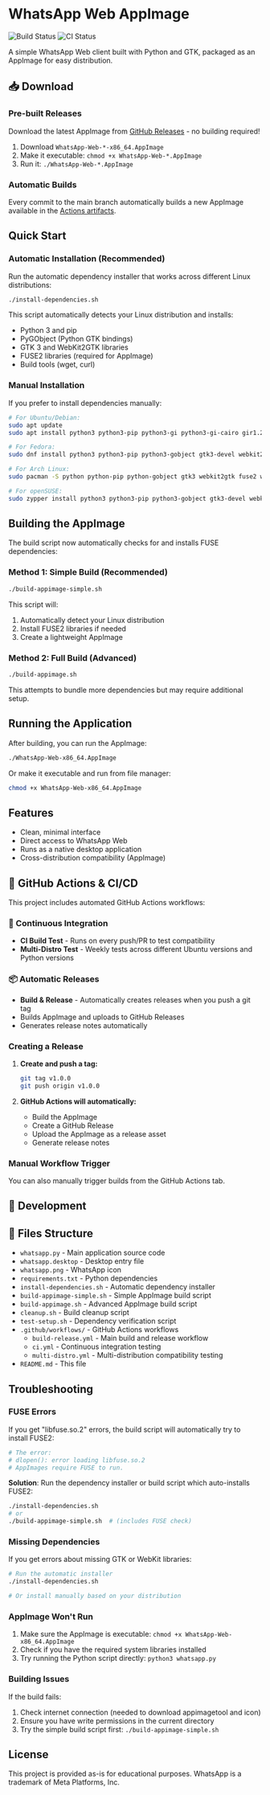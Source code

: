 # WhatsApp Web AppImage

![Build Status](https://github.com/lokendarjangid/whatsapp_webview_linux/workflows/Build%20and%20Release%20WhatsApp%20Web%20AppImage/badge.svg)
![CI Status](https://github.com/lokendarjangid/whatsapp_webview_linux/workflows/CI%20-%20Build%20Test/badge.svg)

A simple WhatsApp Web client built with Python and GTK, packaged as an AppImage for easy distribution.

## 📥 Download

### Pre-built Releases
Download the latest AppImage from [GitHub Releases](https://github.com/lokendarjangid/whatsapp_webview_linux/releases) - no building required!

1. Download `WhatsApp-Web-*-x86_64.AppImage`
2. Make it executable: `chmod +x WhatsApp-Web-*.AppImage`
3. Run it: `./WhatsApp-Web-*.AppImage`

### Automatic Builds
Every commit to the main branch automatically builds a new AppImage available in the [Actions artifacts](https://github.com/lokendarjangid/whatsapp_webview_linux/actions).

## Quick Start

### Automatic Installation (Recommended)

Run the automatic dependency installer that works across different Linux distributions:

```bash
./install-dependencies.sh
```

This script automatically detects your Linux distribution and installs:

- Python 3 and pip
- PyGObject (Python GTK bindings)
- GTK 3 and WebKit2GTK libraries
- FUSE2 libraries (required for AppImage)
- Build tools (wget, curl)

### Manual Installation

If you prefer to install dependencies manually:

```bash
# For Ubuntu/Debian:
sudo apt update
sudo apt install python3 python3-pip python3-gi python3-gi-cairo gir1.2-gtk-3.0 gir1.2-webkit2-4.0 libfuse2 wget

# For Fedora:
sudo dnf install python3 python3-pip python3-gobject gtk3-devel webkit2gtk3-devel fuse-libs wget

# For Arch Linux:
sudo pacman -S python python-pip python-gobject gtk3 webkit2gtk fuse2 wget

# For openSUSE:
sudo zypper install python3 python3-pip python3-gobject gtk3-devel webkit2gtk3-devel libfuse2 wget
```

## Building the AppImage

The build script now automatically checks for and installs FUSE dependencies:

### Method 1: Simple Build (Recommended)

```bash
./build-appimage-simple.sh
```

This script will:

1. Automatically detect your Linux distribution
2. Install FUSE2 libraries if needed
3. Create a lightweight AppImage

### Method 2: Full Build (Advanced)

```bash
./build-appimage.sh
```

This attempts to bundle more dependencies but may require additional setup.

## Running the Application

After building, you can run the AppImage:

```bash
./WhatsApp-Web-x86_64.AppImage
```

Or make it executable and run from file manager:

```bash
chmod +x WhatsApp-Web-x86_64.AppImage
```

## Features

- Clean, minimal interface
- Direct access to WhatsApp Web
- Runs as a native desktop application
- Cross-distribution compatibility (AppImage)

## 🚀 GitHub Actions & CI/CD

This project includes automated GitHub Actions workflows:

### 🔄 Continuous Integration
- **CI Build Test** - Runs on every push/PR to test compatibility
- **Multi-Distro Test** - Weekly tests across different Ubuntu versions and Python versions

### 📦 Automatic Releases
- **Build & Release** - Automatically creates releases when you push a git tag
- Builds AppImage and uploads to GitHub Releases
- Generates release notes automatically

### Creating a Release

1. **Create and push a tag:**
   ```bash
   git tag v1.0.0
   git push origin v1.0.0
   ```

2. **GitHub Actions will automatically:**
   - Build the AppImage
   - Create a GitHub Release
   - Upload the AppImage as a release asset
   - Generate release notes

### Manual Workflow Trigger
You can also manually trigger builds from the GitHub Actions tab.

## 🔧 Development

## 📁 Files Structure

- `whatsapp.py` - Main application source code
- `whatsapp.desktop` - Desktop entry file
- `whatsapp.png` - WhatsApp icon
- `requirements.txt` - Python dependencies
- `install-dependencies.sh` - Automatic dependency installer
- `build-appimage-simple.sh` - Simple AppImage build script
- `build-appimage.sh` - Advanced AppImage build script
- `cleanup.sh` - Build cleanup script
- `test-setup.sh` - Dependency verification script
- `.github/workflows/` - GitHub Actions workflows
  - `build-release.yml` - Main build and release workflow
  - `ci.yml` - Continuous integration testing
  - `multi-distro.yml` - Multi-distribution compatibility testing
- `README.md` - This file

## Troubleshooting

### FUSE Errors

If you get "libfuse.so.2" errors, the build script will automatically try to install FUSE2:

```bash
# The error:
# dlopen(): error loading libfuse.so.2
# AppImages require FUSE to run.
```

**Solution**: Run the dependency installer or build script which auto-installs FUSE2:

```bash
./install-dependencies.sh
# or
./build-appimage-simple.sh  # (includes FUSE check)
```

### Missing Dependencies

If you get errors about missing GTK or WebKit libraries:

```bash
# Run the automatic installer
./install-dependencies.sh

# Or install manually based on your distribution
```

### AppImage Won't Run

1. Make sure the AppImage is executable: `chmod +x WhatsApp-Web-x86_64.AppImage`
2. Check if you have the required system libraries installed
3. Try running the Python script directly: `python3 whatsapp.py`

### Building Issues

If the build fails:

1. Check internet connection (needed to download appimagetool and icon)
2. Ensure you have write permissions in the current directory
3. Try the simple build script first: `./build-appimage-simple.sh`

## License

This project is provided as-is for educational purposes. WhatsApp is a trademark of Meta Platforms, Inc.
